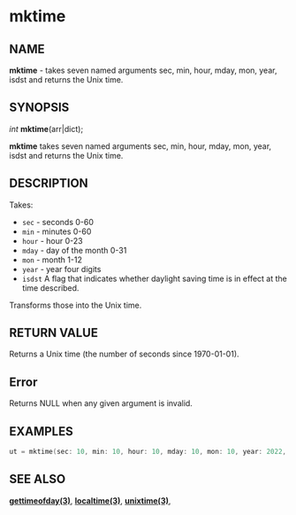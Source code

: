 # mktime

## NAME

**mktime** - takes seven named arguments sec, min, hour, mday, mon, year, isdst and returns the Unix time.

## SYNOPSIS

*int* **mktime**(arr|dict);

**mktime** takes seven named arguments sec, min, hour, mday, mon, year, isdst and returns the Unix time.

## DESCRIPTION

Takes:

- `sec` - seconds 0-60
- `min` - minutes 0-60
- `hour` - hour 0-23
- `mday` - day of the month 0-31
- `mon` - month 1-12
- `year` - year four digits
- `isdst` A flag that indicates whether daylight saving time is in effect at the time described.

Transforms those into the Unix time.

## RETURN VALUE

Returns a Unix time (the number of seconds since 1970-01-01).

## Error

Returns NULL when any given argument is invalid.

## EXAMPLES

```cpp
ut = mktime(sec: 10, min: 10, hour: 10, mday: 10, mon: 10, year: 2022, isdst: false);
```

## SEE ALSO

**[gettimeofday(3)](gettimeofday.md)**,
**[localtime(3)](localtime.md)**,
**[unixtime(3)](unixtime.md)**,
